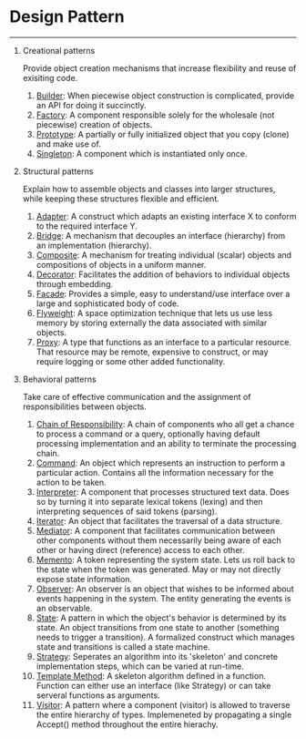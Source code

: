 # Design Pattern

---

1. Creational patterns

    Provide object creation mechanisms that increase flexibility and reuse of exisiting code.

    1. [Builder](./creational/builder/): When piecewise object construction is complicated, provide an API for doing it succinctly.
    1. [Factory](./creational/factories/): A component responsible solely for the wholesale (not piecewise) creation of objects.
    1. [Prototype](./creational/prototype/): A partially or fully initialized object that you copy (clone) and make use of.
    1. [Singleton](./creational/singleton/): A component which is instantiated only once.

1. Structural patterns

    Explain how to assemble objects and classes into larger structures, while keeping these structures flexible and efficient.

    1. [Adapter](./structural/adapter/): A construct which adapts an existing interface X to conform to the required interface Y.
    1. [Bridge](./structural/bridge/): A mechanism that decouples an interface (hierarchy) from an implementation (hierarchy).
    1. [Composite](./structural/composite/): A mechanism for treating individual (scalar) objects and compositions of objects in a uniform manner.
    1. [Decorator](./structural/decorator/): Facilitates the addition of behaviors to individual objects through embedding.
    1. [Facade](./structural/facade/): Provides a simple, easy to understand/use interface over a large and sophisticated body of code.
    1. [Flyweight](./structural/flyweight/): A space optimization technique that lets us use less memory by storing externally the data associated with similar objects.
    1. [Proxy](./structural/proxy/): A type that functions as an interface to a particular resource. That resource may be remote, expensive to construct, or may require logging or some other added functionality.

1. Behavioral patterns

    Take care of effective communication and the assignment of responsibilities between objects.

    1. [Chain of Responsibility](./behavioral/chain_of_responsibility/): A chain of components who all get a chance to process a command or a query, optionally having default processing implementation and an ability to terminate the processing chain.
    1. [Command](./behavioral/command/): An object which represents an instruction to perform a particular action. Contains all the information necessary for the action to be taken.
    1. [Interpreter](./behavioral/interpreter/): A component that processes structured text data. Does so by turning it into separate lexical tokens (lexing) and then interpreting sequences of said tokens (parsing).
    1. [Iterator](./behavioral/iterator/): An object that facilitates the traversal of a data structure.
    1. [Mediator](./behavioral/mediator/): A component that facilitates communication between other components without them necessarily being aware of each other or having direct (reference) access to each other.
    1. [Memento](./behavioral/memento/): A token representing the system state. Lets us roll back to the state when the token was generated. May or may not directly expose state information.
    1. [Observer](./behavioral/observer/): An observer is an object that wishes to be informed about events happening in the system. The entity generating the events is an observable.
    1. [State](./behavioral/state/): A pattern in which the object's behavior is determined by its state. An object transitions from one state to another (something needs to trigger a transition). A formalized construct which manages state and transitions is called a state machine.
    1. [Strategy](./behavioral/strategy/): Seperates an algorithm into its 'skeleton' and concrete implementation steps, which can be varied at run-time.
    1. [Template Method](./behavioral/template_method/): A skeleton algorithm defined in a function. Function can either use an interface (like Strategy) or can take serveral functions as arguments.
    1. [Visitor](./behavioral/visitor/): A pattern where a component (visitor) is allowed to traverse the entire hierarchy of types. Implemeneted by propagating a single Accept() method throughout the entire hierachy.
